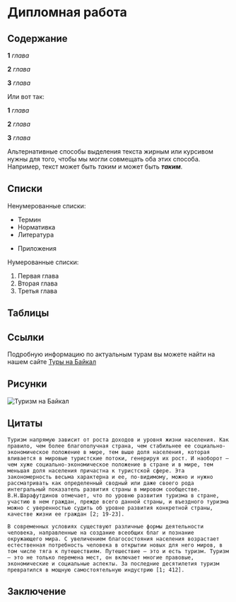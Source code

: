 # Дипломная работа

## Содержание

**1** *глава*

**2** *глава*

**3** *глава*

Или вот так:

__1__ _глава_

__2__ _глава_

__3__ _глава_

Альтернативные способы выделения текста жирным или курсивом нужны для того, чтобы мы могли совмещать оба этих способа. Например, текст может быть _таким_ и может быть _**таким**_.


## Списки

Ненумерованные списки:

* Термин
* Нормативка
* Литература
+ Приложения

Нумерованные списки:

1. Первая глава
2. Вторая глава
3. Третья глава

## Таблицы

## Ссылки

Подробную информацию по актуальным турам вы можете найти на нашем сайте [Туры на Байкал](https://www.baikalika.ru/)

## Рисунки

![Туризм на Байкал](1649121110_25-vsegda-pomnim-com-p-priroda-baikala-foto-26.jpg)

## Цитаты

``Туризм напрямую зависит от роста доходов и уровня жизни населения. Как правило, чем более благополучная страна, чем стабильнее ее социально-экономическое положение в мире, тем выше доля населения, которая вливается в мировые туристские потоки, генерируя их рост. И наоборот — чем хуже социально-экономическое положение в стране и в мире, тем меньшая доля населения причастна к туристской сфере. Эта закономерность весьма характерна и ее, по-видимому, можно и нужно рассматривать как определенный сводный или даже своего рода интегральный показатель развития страны в мировом сообществе. В.Н.Шарафутдинов отмечает, что по уровню развития туризма в стране, участию в нем граждан, прежде всего данной страны, и въездного туризма можно с уверенностью судить об уровне развития конкретной страны, качестве жизни ее граждан [2; 19-23].``

``В современных условиях существуют различные формы деятельности человека, направленные на создание всеобщих благ и познание окружающего мира. С увеличением благосостояния населения возрастает естественная потребность человека в открытии новых для него миров, в том числе тяга к путешествиям. Путешествие — это и есть туризм. Туризм — это не только перемена мест, он включает многие правовые, экономические и социальные аспекты. За последние десятилетия туризм превратился в мощную самостоятельную индустрию [1; 412].``

## Заключение